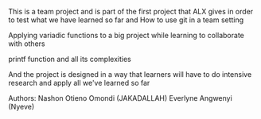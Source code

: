 This is a team project and is part of the first project that ALX gives in order to test what we have learned so far and How to use git in a team setting

Applying variadic functions to a big project while learning to collaborate with others

printf function and all its complexities

And the project is designed in a way that learners will have to do intensive research and apply all we've learned so far

Authors:
Nashon Otieno Omondi (JAKADALLAH)
Everlyne Angwenyi (Nyeve)